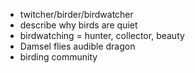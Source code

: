- twitcher/birder/birdwatcher
- describe why birds are quiet
- birdwatching = hunter, collector, beauty
- Damsel flies audible dragon
- birding community 
